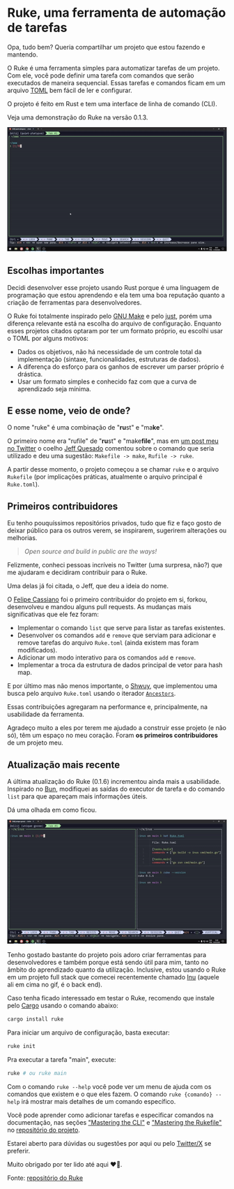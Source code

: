 # Ruke, uma ferramenta de automação de tarefas

Opa, tudo bem? Queria compartilhar um projeto que estou fazendo e mantendo.

O Ruke é uma ferramenta simples para automatizar tarefas de um projeto. Com ele, você pode definir uma tarefa com comandos que serão executados de maneira sequencial. Essas tarefas e comandos ficam em um arquivo [TOML](https://toml.io/en/) bem fácil de ler e configurar.

O projeto é feito em Rust e tem uma interface de linha de comando (CLI).

Veja uma demonstração do Ruke na versão 0.1.3.

![Demonstração do ruke, mostrando a interface e executando algumas tarefas.](../gifs/2024-05-05-demo-ruke-1.gif)

## Escolhas importantes

Decidi desenvolver esse projeto usando Rust porque é uma linguagem de programação que estou aprendendo e ela tem uma boa reputação quanto a criação de ferramentas para desenvolvedores.

O Ruke foi totalmente inspirado pelo [GNU Make](https://www.gnu.org/software/make/) e pelo [just](https://github.com/casey/just), porém uma diferença relevante está na escolha do arquivo de configuração. Enquanto esses projetos citados optaram por ter um formato próprio, eu escolhi usar o TOML por alguns motivos:

- Dados os objetivos, não há necessidade de um controle total da implementação (sintaxe, funcionalidades, estruturas de dados).
- A diferença do esforço para os ganhos de escrever um parser próprio é drástica.
- Usar um formato simples e conhecido faz com que a curva de aprendizado seja mínima.

## E esse nome, veio de onde?

O nome "ruke" é uma combinação de "**ru**st" e "ma**ke**".

O primeiro nome era "rufile" de "**ru**st" e "make**file**", mas em [um post meu no Twitter](https://twitter.com/rkauefraga/status/1778574809384833043) o coelho [Jeff Quesado](https://twitter.com/JeffQuesado) comentou sobre o comando que seria utilizado e deu uma sugestão: `Makefile -> make`, `Rufile -> ruke`.

A partir desse momento, o projeto começou a se chamar `ruke` e o arquivo `Rukefile` (por implicações práticas, atualmente o arquivo principal é `Ruke.toml`).

## Primeiros contribuidores

Eu tenho pouquíssimos repositórios privados, tudo que fiz e faço gosto de deixar público para os outros verem, se inspirarem, sugerirem alterações ou melhorias.

> _Open source and build in public are the ways!_

Felizmente, conheci pessoas incríveis no Twitter (uma surpresa, não?) que me ajudaram e decidiram contribuir para o Ruke.

Uma delas já foi citada, o Jeff, que deu a ideia do nome.

O [Felipe Cassiano](https://twitter.com/fodasecassiano) foi o primeiro contribuidor do projeto em si, forkou, desenvolveu e mandou alguns pull requests. As mudanças mais significativas que ele fez foram:

- Implementar o comando `list` que serve para listar as tarefas existentes.
- Desenvolver os comandos `add` e `remove` que serviam para adicionar e remove tarefas do arquivo `Ruke.toml` (ainda existem mas foram modificados).
- Adicionar um modo interativo para os comandos `add` e `remove`.
- Implementar a troca da estrutura de dados principal de vetor para hash map.

E por último mas não menos importante, o [Shwuy](https://twitter.com/shwuydev), que implementou uma busca pelo arquivo `Ruke.toml` usando o iterador [`Ancestors`](https://doc.rust-lang.org/std/path/struct.Ancestors.html).

Essas contribuições agregaram na performance e, principalmente, na usabilidade da ferramenta.

Agradeço muito a eles por terem me ajudado a construir esse projeto (e não só), têm um espaço no meu coração. Foram **os primeiros contribuidores** de um projeto meu.

## Atualização mais recente

A última atualização do Ruke (0.1.6) incrementou ainda mais a usabilidade. Inspirado no [Bun](https://bun.sh/), modifiquei as saídas do executor de tarefa e do comando `list` para que apareçam mais informações úteis.

Dá uma olhada em como ficou.

![Demonstração das alterações mais recentes do Ruke, baseadas nas saídas do Bun.](../gifs/2024-05-05-demo-ruke-2.gif)

Tenho gostado bastante do projeto pois adoro criar ferramentas para desenvolvedores e também porque está sendo útil para mim, tanto no âmbito do aprendizado quanto da utilização. Inclusive, estou usando o Ruke em um projeto full stack que comecei recentemente chamado [Inu](https://github.com/kauefraga/inus) (aquele ali em cima no gif, é o back end).

Caso tenha ficado interessado em testar o Ruke, recomendo que instale pelo [Cargo](https://doc.rust-lang.org/cargo/) usando o comando abaixo:

```bash
cargo install ruke
```

Para iniciar um arquivo de configuração, basta executar:

```bash
ruke init
```

Pra executar a tarefa "main", execute:

```bash
ruke # ou ruke main
```

Com o comando `ruke --help` você pode ver um menu de ajuda com os comandos que existem e o que eles fazem. O comando `ruke {comando} --help` irá mostrar mais detalhes de um comando específico.

Você pode aprender como adicionar tarefas e especificar comandos na documentação, nas seções ["Mastering the CLI"](https://github.com/kauefraga/ruke?tab=readme-ov-file#mastering-the-cli) e ["Mastering the Rukefile"](https://github.com/kauefraga/ruke?tab=readme-ov-file#mastering-the-rukefile) no [repositório do projeto](https://github.com/kauefraga/ruke).

Estarei aberto para dúvidas ou sugestões por aqui ou pelo [Twitter/X](https://twitter.com/rkauefraga) se preferir.

Muito obrigado por ter lido até aqui ❤🦀.

Fonte: [repositório do Ruke](https://github.com/kauefraga/ruke)
